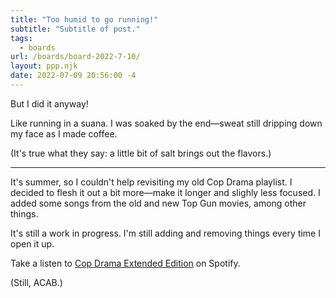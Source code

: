 ```yaml
---
title: "Too humid to go running!"
subtitle: "Subtitle of post."
tags:
  - boards
url: /boards/board-2022-7-10/
layout: ppp.njk
date: 2022-07-09 20:56:00 -4
---
```


<p>But I did it anyway!</p>

<p>Like running in a suana. I was soaked by the end&mdash;sweat still dripping down my face as I made coffee.</p>

<p>(It's true what they say: a little bit of salt brings out the flavors.)</p>

<hr/>

<p>It's summer, so I couldn't help revisiting my old Cop Drama playlist. I decided to flesh it out a bit more&mdash;make it longer and slighly less focused. I added some songs from the old and new Top Gun movies, among other things.</p>

<p>It's still a work in progress. I'm still adding and removing things every time I open it up.</p>

<p>Take a listen to <a href="https://open.spotify.com/playlist/6by3Ki742SPkQAszmXdZCR">Cop Drama Extended Edition</a> on Spotify.</p>

<p>(Still, ACAB.)</p>
